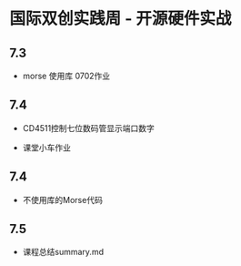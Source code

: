 # 国际双创实践周 - 开源硬件实战
## 7.3
* morse 使用库 0702作业

## 7.4
* CD4511控制七位数码管显示端口数字

* 课堂小车作业

## 7.4
* 不使用库的Morse代码

## 7.5

* 课程总结summary.md
